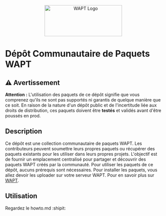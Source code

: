 <div align="center">
  <img src="https://www.wapt.fr/fr/doc/_images/icon_wapt_all.png" alt="WAPT Logo" width="250" height="100">
</div>


# Dépôt Communautaire de Paquets WAPT

## :warning: Avertissement

**Attention :** L'utilisation des paquets de ce dépôt signifie que vous comprenez qu'ils ne sont pas supportés ni garantis de quelque manière que ce soit. En raison de la nature d'un dépôt public et de l'incertitude liée aux droits de distribution, ces paquets doivent être **testés** et validés avant d'être poussés en prod.






## Description

Ce dépôt est une collection communautaire de paquets WAPT. Les contributeurs peuvent soumettre leurs propres paquets ou récupérer des paquets existants pour les utiliser dans leurs propres projets. L'objectif est de fournir un emplacement centralisé pour partager et découvrir des paquets WAPT créés par la communauté.
Pour utiliser les paquets de ce dépôt, aucuns prérequis sont nécessaires. 
Pour installer les paquets, vous allez devoir les uploader sur votre serveur WAPT.
Pour en savoir plus sur [WAPT](https://www.tranquil.it/wapt/).





## Utilisation

Regardez le howto.md :shipit:

